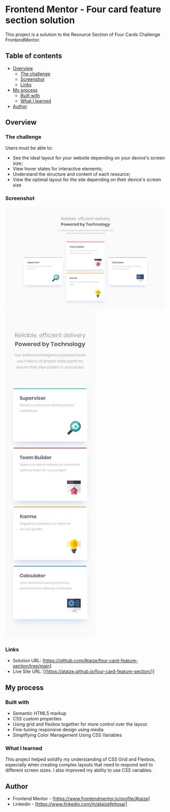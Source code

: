 # Frontend Mentor - Four card feature section solution

This project is a solution to the Resource Section of Four Cards Challenge FrontendMentor.

## Table of contents

- [Overview](#overview)
  - [The challenge](#the-challenge)
  - [Screenshot](#screenshot)
  - [Links](#links)
- [My process](#my-process)
  - [Built with](#built-with)
  - [What I learned](#what-i-learned)
- [Author](#author)


## Overview

### The challenge

Users must be able to:

- See the ideal layout for your website depending on your device's screen size;
- View hover states for interactive elements;
- Understand the structure and content of each resource;
- View the optimal layout for the site depending on their device's screen size

### Screenshot

![](./design/desktop-design.jpg)
![](./design/mobile-design.jpg)


### Links

- Solution URL: [https://github.com/Ataize/four-card-feature-section/tree/main]
- Live Site URL: [(https://ataize.github.io/four-card-feature-section/)]

## My process

### Built with

- Semantic HTML5 markup
- CSS custom properties
- Using grid and flexbox together for more control over the layout.
- Fine-tuning responsive design using media
- Simplifying Color Management Using CSS Variables

### What I learned

This project helped solidify my understanding of CSS Grid and Flexbox, especially when creating complex layouts that need to respond well to different screen sizes. I also improved my ability to use CSS variables.


## Author

- Frontend Mentor - [https://www.frontendmentor.io/profile/Ataize]
- Linkedin - [https://www.linkedin.com/in/ataizefeitosa/]


